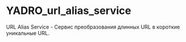# YADRO_url_alias_service
URL Alias Service - Cервис преобразования длинных URL в короткие уникальные URL.
